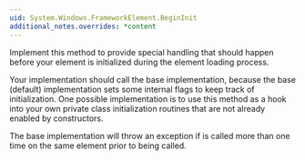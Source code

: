 ```yaml
---
uid: System.Windows.FrameworkElement.BeginInit
additional_notes.overrides: *content
---
```


<p>Implement this method to provide special handling that should happen before your element is initialized during the element loading process.  
  
 Your implementation should call the base implementation, because the base (default) implementation sets some internal flags to keep track of initialization. One possible implementation is to use this method as a hook into your own private class initialization routines that are not already enabled by constructors.  
  
 The base implementation will throw an exception if <xref href="System.Windows.FrameworkElement.BeginInit"></xref> is called more than one time on the same element prior to <xref href="System.Windows.FrameworkElement.EndInit"></xref> being called.</p>


